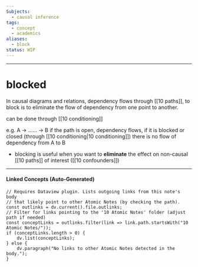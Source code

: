 ```yaml
---
Subjects:
  - causal inference
tags:
  - concept
  - academics
aliases:
  - block
status: WIP
---
```

---
# blocked 
In causal diagrams and relations, dependency flows through [[10 paths]], to block is to eliminate the flow of dependency from one point to another. 

can be done through [[10 conditioning]]

e.g.
A -> ...... -> B 
if the path is open, dependency flows,
if it is blocked or closed (through [[10 conditioning|10 conditioning]]) there is no flow of dependency from A to B

- blocking is useful when you want to **eliminate** the effect on non-causal [[10 paths]] of interest ([[10 confounders]])

---
#### Linked Concepts (Auto-Generated)
```dataviewjs
// Requires Dataview plugin. Lists outgoing links from this note's body
// that likely point to other Atomic Notes (by checking the path).
const outlinks = dv.current().file.outlinks;
// Filter for links pointing to the '10 Atomic Notes' folder (adjust path if needed)
const conceptLinks = outlinks.filter(link => link.path.startsWith("10 Atomic Notes/"));
if (conceptLinks.length > 0) {
    dv.list(conceptLinks);
} else {
    dv.paragraph("No links to other Atomic Notes detected in the body.");
}
```